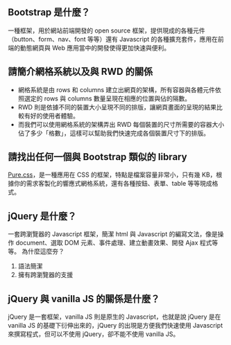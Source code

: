 ## Bootstrap 是什麼？
一種框架，用於網站前端開發的 open source 框架，提供現成的各種元件（button、form、nav、font 等等）還有 Javascript 的各種擴充套件，應用在前端的動態網頁與 Web 應用當中的開發使得更加快速與便利。


## 請簡介網格系統以及與 RWD 的關係
* 網格系統是由 rows 和 columns 建立出網頁的架構，所有容器與各體元件依照選定的 rows 與 columns 數量呈現在相應的位置與佔的隔數。
* RWD 則是依據不同的裝置大小呈現不同的排版，讓網頁畫面的呈現的結果比較有好的使用者體驗。
* 而我們可以使用網格系統的架構弄出 RWD 每個裝置的尺寸所需要的容器大小佔了多少「格數」，這樣可以幫助我們快速完成各個裝置尺寸下的排版。


## 請找出任何一個與 Bootstrap 類似的 library

[Pure.css](https://purecss.io/)，是一種應用在 CSS 的框架，特點是檔案容量非常小，只有幾 KB，根據你的需求客製化的響應式網格系統，還有各種按鈕、表單、table 等等現成格式。

## jQuery 是什麼？

一套跨瀏覽器的 Javascript 框架，簡潔 html 與 Javascript 的編寫文法，像是操作 document、選取 DOM 元素、事件處理、建立動畫效果、開發 Ajax 程式等等。
為什麼這麼夯？

1. 語法簡潔
2. 擁有跨瀏覽器的支援

## jQuery 與 vanilla JS 的關係是什麼？

jQuery 是一套框架，vanilla JS 則是原生的 Javascript，也就是說 jQuery 是在 vanilla JS 的基礎下衍伸出來的，jQuery 的出現是方便我們快速使用 Javascript 來撰寫程式，但可以不使用 jQuery，卻不能不使用 vanilla JS。
